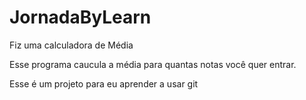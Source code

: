# JornadaByLearn
Fiz uma calculadora de Média

Esse programa caucula a média para quantas notas você quer entrar.

Esse é um projeto para eu aprender a usar git
